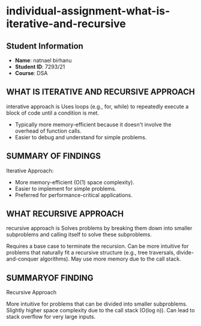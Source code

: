 # individual-assignment-what-is-iterative-and-recursive
## Student Information
- **Name**: natnael birhanu
- **Student ID**: 7293/21
- **Course**: DSA

## WHAT IS  ITERATIVE AND RECURSIVE APPROACH
interative approach is Uses loops (e.g., for, while) to repeatedly execute a block of code until a condition is met.
   - Typically more memory-efficient because it doesn't involve the overhead of function calls.
   - Easier to debug and understand for simple problems.
## SUMMARY OF FINDINGS
Iterative Approach:
   - More memory-efficient (O(1) space complexity).
   - Easier to implement for simple problems.
   - Preferred for performance-critical applications.
## WHAT RECURSIVE APPROACH
recursive approach is Solves problems by breaking them down into smaller subproblems and calling itself to solve these subproblems.

Requires a base case to terminate the recursion.
Can be more intuitive for problems that naturally fit a recursive structure (e.g., tree traversals, divide-and-conquer algorithms).
May use more memory due to the call stack.
## SUMMARYOF FINDING
Recursive Approach

More intuitive for problems that can be divided into smaller subproblems.
Slightly higher space complexity due to the call stack (O(log n)).
Can lead to stack overflow for very large inputs.
